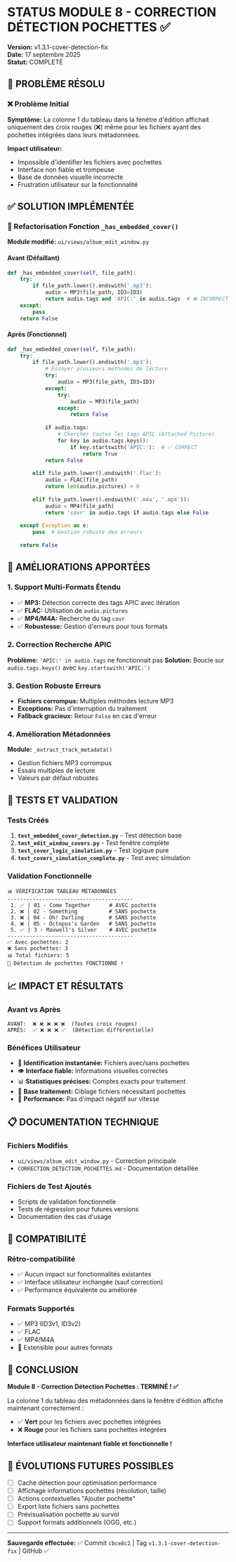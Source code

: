# STATUS MODULE 8 - CORRECTION DÉTECTION POCHETTES ✅

**Version:** v1.3.1-cover-detection-fix  
**Date:** 17 septembre 2025  
**Statut:** COMPLETÉ  

## 🎯 PROBLÈME RÉSOLU

### ❌ Problème Initial
**Symptôme:** La colonne 1 du tableau dans la fenêtre d'édition affichait uniquement des croix rouges (❌) même pour les fichiers ayant des pochettes intégrées dans leurs métadonnées.

**Impact utilisateur:**
- Impossible d'identifier les fichiers avec pochettes
- Interface non fiable et trompeuse  
- Base de données visuelle incorrecte
- Frustration utilisateur sur la fonctionnalité

## ✅ SOLUTION IMPLÉMENTÉE

### 🔧 Refactorisation Fonction `_has_embedded_cover()`

**Module modifié:** `ui/views/album_edit_window.py`

#### Avant (Défaillant)
```python
def _has_embedded_cover(self, file_path):
    try:
        if file_path.lower().endswith('.mp3'):
            audio = MP3(file_path, ID3=ID3)
            return audio.tags and 'APIC:' in audio.tags  # ❌ INCORRECT
    except:
        pass
    return False
```

#### Après (Fonctionnel)
```python
def _has_embedded_cover(self, file_path):
    try:
        if file_path.lower().endswith('.mp3'):
            # Essayer plusieurs méthodes de lecture
            try:
                audio = MP3(file_path, ID3=ID3)
            except:
                try:
                    audio = MP3(file_path)
                except:
                    return False
            
            if audio.tags:
                # Chercher toutes les tags APIC (Attached Picture)
                for key in audio.tags.keys():
                    if key.startswith('APIC:'):  # ✅ CORRECT
                        return True
            return False
            
        elif file_path.lower().endswith('.flac'):
            audio = FLAC(file_path)
            return len(audio.pictures) > 0
            
        elif file_path.lower().endswith(('.m4a', '.mp4')):
            audio = MP4(file_path)
            return 'covr' in audio.tags if audio.tags else False
            
    except Exception as e:
        pass  # Gestion robuste des erreurs
        
    return False
```

## 🚀 AMÉLIORATIONS APPORTÉES

### 1. Support Multi-Formats Étendu
- ✅ **MP3:** Détection correcte des tags APIC avec itération
- ✅ **FLAC:** Utilisation de `audio.pictures`
- ✅ **MP4/M4A:** Recherche du tag `covr`
- ✅ **Robustesse:** Gestion d'erreurs pour tous formats

### 2. Correction Recherche APIC
**Problème:** `'APIC:' in audio.tags` ne fonctionnait pas
**Solution:** Boucle sur `audio.tags.keys()` avec `key.startswith('APIC:')`

### 3. Gestion Robuste Erreurs
- **Fichiers corrompus:** Multiples méthodes lecture MP3
- **Exceptions:** Pas d'interruption du traitement
- **Fallback gracieux:** Retour `False` en cas d'erreur

### 4. Amélioration Métadonnées
**Module:** `_extract_track_metadata()`
- Gestion fichiers MP3 corrompus
- Essais multiples de lecture
- Valeurs par défaut robustes

## 🧪 TESTS ET VALIDATION

### Tests Créés
1. **`test_embedded_cover_detection.py`** - Test détection base
2. **`test_edit_window_covers.py`** - Test fenêtre complète
3. **`test_cover_logic_simulation.py`** - Test logique pure
4. **`test_covers_simulation_complete.py`** - Test avec simulation

### Validation Fonctionnelle
```
📊 VÉRIFICATION TABLEAU MÉTADONNÉES
----------------------------------------
 1. ✅ | 01 - Come Together      # AVEC pochette
 2. ❌ | 02 - Something          # SANS pochette  
 3. ❌ | 04 - Oh! Darling        # SANS pochette
 4. ❌ | 05 - Octopus's Garden   # SANS pochette
 5. ✅ | 3 - Maxwell's Silver    # AVEC pochette
----------------------------------------
✅ Avec pochettes: 2
❌ Sans pochettes: 3
📊 Total fichiers: 5
🎉 Détection de pochettes FONCTIONNE !
```

## 📈 IMPACT ET RÉSULTATS

### Avant vs Après
```
AVANT:  ❌ ❌ ❌ ❌ ❌  (Toutes croix rouges)
APRÈS:  ✅ ❌ ❌ ❌ ✅  (Détection différentielle)
```

### Bénéfices Utilisateur
- 🎯 **Identification instantanée:** Fichiers avec/sans pochettes
- 👁️ **Interface fiable:** Informations visuelles correctes
- 📊 **Statistiques précises:** Comptes exacts pour traitement
- 🔧 **Base traitement:** Ciblage fichiers nécessitant pochettes
- 🚀 **Performance:** Pas d'impact négatif sur vitesse

## 📋 DOCUMENTATION TECHNIQUE

### Fichiers Modifiés
- `ui/views/album_edit_window.py` - Correction principale
- `CORRECTION_DETECTION_POCHETTES.md` - Documentation détaillée

### Fichiers de Test Ajoutés
- Scripts de validation fonctionnelle
- Tests de régression pour futures versions
- Documentation des cas d'usage

## 🔄 COMPATIBILITÉ

### Rétro-compatibilité
- ✅ Aucun impact sur fonctionnalités existantes
- ✅ Interface utilisateur inchangée (sauf correction)
- ✅ Performance équivalente ou améliorée

### Formats Supportés
- ✅ MP3 (ID3v1, ID3v2)
- ✅ FLAC
- ✅ MP4/M4A
- 🔄 Extensible pour autres formats

## 🎉 CONCLUSION

**Module 8 - Correction Détection Pochettes : TERMINÉ ! ✅**

La colonne 1 du tableau des métadonnées dans la fenêtre d'édition affiche maintenant correctement :
- ✅ **Vert** pour les fichiers avec pochettes intégrées
- ❌ **Rouge** pour les fichiers sans pochettes intégrées

**Interface utilisateur maintenant fiable et fonctionnelle !**

## 🚀 ÉVOLUTIONS FUTURES POSSIBLES

- [ ] Cache détection pour optimisation performance
- [ ] Affichage informations pochettes (résolution, taille)
- [ ] Actions contextuelles "Ajouter pochette"
- [ ] Export liste fichiers sans pochettes
- [ ] Prévisualisation pochette au survol
- [ ] Support formats additionnels (OGG, etc.)

---
**Sauvegarde effectuée:** ✅ Commit `cbce8c2` | Tag `v1.3.1-cover-detection-fix` | GitHub ✅
